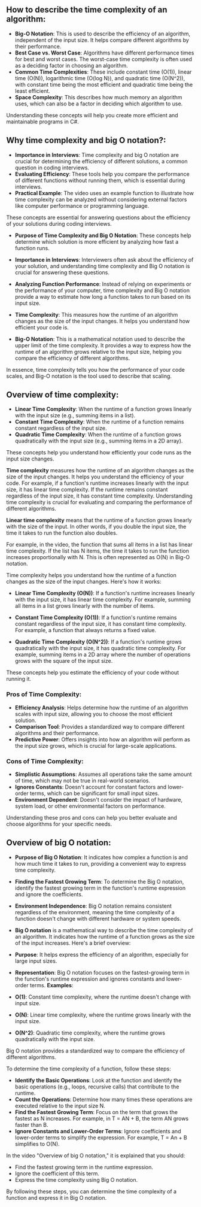 ## How to describe the time complexity of an algorithm:

- **Big-O Notation**: This is used to describe the efficiency of an algorithm, independent of the input size. It helps compare different algorithms by their performance.
- **Best Case vs. Worst Case**: Algorithms have different performance times for best and worst cases. The worst-case time complexity is often used as a deciding factor in choosing an algorithm.
- **Common Time Complexities**: These include constant time (O(1)), linear time (O(N)), logarithmic time (O(log N)), and quadratic time (O(N^2)), with constant time being the most efficient and quadratic time being the least efficient.
- **Space Complexity**: This describes how much memory an algorithm uses, which can also be a factor in deciding which algorithm to use.

Understanding these concepts will help you create more efficient and maintainable programs in C#.

## Why time complexity and big O notation?:

- **Importance in Interviews**: Time complexity and big O notation are crucial for determining the efficiency of different solutions, a common question in coding interviews.
- **Evaluating Efficiency**: These tools help you compare the performance of different functions without running them, which is essential during interviews.
- **Practical Example**: The video uses an example function to illustrate how time complexity can be analyzed without considering external factors like computer performance or programming language.

These concepts are essential for answering questions about the efficiency of your solutions during coding interviews.

- **Purpose of Time Complexity and Big O Notation**: These concepts help determine which solution is more efficient by analyzing how fast a function runs.
- **Importance in Interviews**: Interviewers often ask about the efficiency of your solution, and understanding time complexity and Big O notation is crucial for answering these questions.
- **Analyzing Function Performance**: Instead of relying on experiments or the performance of your computer, time complexity and Big O notation provide a way to estimate how long a function takes to run based on its input size.

- **Time Complexity**: This measures how the runtime of an algorithm changes as the size of the input changes. It helps you understand how efficient your code is.

- **Big-O Notation**: This is a mathematical notation used to describe the upper limit of the time complexity. It provides a way to express how the runtime of an algorithm grows relative to the input size, helping you compare the efficiency of different algorithms.

In essence, time complexity tells you how the performance of your code scales, and Big-O notation is the tool used to describe that scaling.

## Overview of time complexity:

- **Linear Time Complexity**: When the runtime of a function grows linearly with the input size (e.g., summing items in a list).
- **Constant Time Complexity**: When the runtime of a function remains constant regardless of the input size.
- **Quadratic Time Complexity**: When the runtime of a function grows quadratically with the input size (e.g., summing items in a 2D array).

These concepts help you understand how efficiently your code runs as the input size changes.

**Time complexity** measures how the runtime of an algorithm changes as the size of the input changes. It helps you understand the efficiency of your code. For example, if a function's runtime increases linearly with the input size, it has linear time complexity. If the runtime remains constant regardless of the input size, it has constant time complexity. Understanding time complexity is crucial for evaluating and comparing the performance of different algorithms.

**Linear time complexity** means that the runtime of a function grows linearly with the size of the input. In other words, if you double the input size, the time it takes to run the function also doubles.

For example, in the video, the function that sums all items in a list has linear time complexity. If the list has N items, the time it takes to run the function increases proportionally with N. This is often represented as O(N) in Big-O notation.

Time complexity helps you understand how the runtime of a function changes as the size of the input changes. Here's how it works:

- **Linear Time Complexity (O(N))**: If a function's runtime increases linearly with the input size, it has linear time complexity. For example, summing all items in a list grows linearly with the number of items.

- **Constant Time Complexity (O(1))**: If a function's runtime remains constant regardless of the input size, it has constant time complexity. For example, a function that always returns a fixed value.

- **Quadratic Time Complexity (O(N^2))**: If a function's runtime grows quadratically with the input size, it has quadratic time complexity. For example, summing items in a 2D array where the number of operations grows with the square of the input size.

These concepts help you estimate the efficiency of your code without running it.

### Pros of Time Complexity:

- **Efficiency Analysis**: Helps determine how the runtime of an algorithm scales with input size, allowing you to choose the most efficient solution.
- **Comparison Tool**: Provides a standardized way to compare different algorithms and their performance.
- **Predictive Power**: Offers insights into how an algorithm will perform as the input size grows, which is crucial for large-scale applications.

### Cons of Time Complexity:

- **Simplistic Assumptions**: Assumes all operations take the same amount of time, which may not be true in real-world scenarios.
- **Ignores Constants**: Doesn't account for constant factors and lower-order terms, which can be significant for small input sizes.
- **Environment Dependent**: Doesn't consider the impact of hardware, system load, or other environmental factors on performance.

Understanding these pros and cons can help you better evaluate and choose algorithms for your specific needs.

## Overview of big O notation:

- **Purpose of Big O Notation**: It indicates how complex a function is and how much time it takes to run, providing a convenient way to express time complexity.
- **Finding the Fastest Growing Term**: To determine the Big O notation, identify the fastest growing term in the function's runtime expression and ignore the coefficients.
- **Environment Independence**: Big O notation remains consistent regardless of the environment, meaning the time complexity of a function doesn't change with different hardware or system speeds.

- **Big O notation** is a mathematical way to describe the time complexity of an algorithm. It indicates how the runtime of a function grows as the size of the input increases. Here's a brief overview:

- **Purpose**: It helps express the efficiency of an algorithm, especially for large input sizes.
- **Representation**: Big O notation focuses on the fastest-growing term in the function's runtime expression and ignores constants and lower-order terms.
**Examples**:
- **O(1)**: Constant time complexity, where the runtime doesn't change with input size.
- **O(N)**: Linear time complexity, where the runtime grows linearly with the input size.
- **O(N^2)**: Quadratic time complexity, where the runtime grows quadratically with the input size.

Big O notation provides a standardized way to compare the efficiency of different algorithms.

To determine the time complexity of a function, follow these steps:

- **Identify the Basic Operations**: Look at the function and identify the basic operations (e.g., loops, recursive calls) that contribute to the runtime.
- **Count the Operations**: Determine how many times these operations are executed relative to the input size N.
- **Find the Fastest Growing Term**: Focus on the term that grows the fastest as N increases. For example, in T = AN + B, the term AN grows faster than B.
- **Ignore Constants and Lower-Order Terms**: Ignore coefficients and lower-order terms to simplify the expression. For example, T = An + B simplifies to O(N).

In the video "Overview of big O notation," it is explained that you should:

- Find the fastest growing term in the runtime expression.
- Ignore the coefficient of this term.
- Express the time complexity using Big O notation.

By following these steps, you can determine the time complexity of a function and express it in Big O notation.

